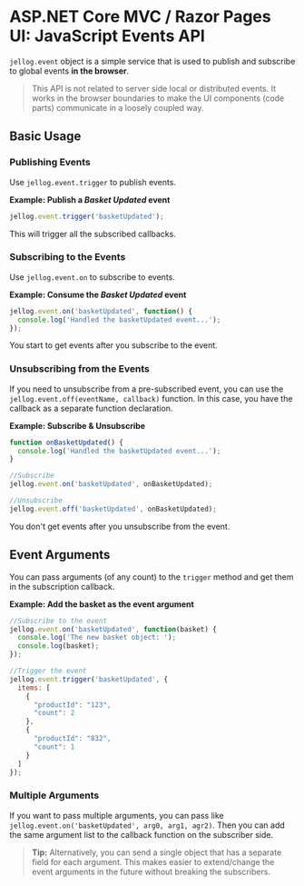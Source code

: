 # ASP.NET Core MVC / Razor Pages UI: JavaScript Events API

`jellog.event` object is a simple service that is used to publish and subscribe to global events **in the browser**.

> This API is not related to server side local or distributed events. It works in the browser boundaries to make the UI components (code parts) communicate in a loosely coupled way.

## Basic Usage

### Publishing Events

Use `jellog.event.trigger` to publish events.

**Example: Publish a *Basket Updated* event**

````js
jellog.event.trigger('basketUpdated');
````

This will trigger all the subscribed callbacks.

### Subscribing to the Events

Use `jellog.event.on` to subscribe to events.

**Example: Consume the *Basket Updated* event**

````js
jellog.event.on('basketUpdated', function() {
  console.log('Handled the basketUpdated event...');
});
````

You start to get events after you subscribe to the event.

### Unsubscribing from the Events

If you need to unsubscribe from a pre-subscribed event, you can use the `jellog.event.off(eventName, callback)` function. In this case, you have the callback as a separate function declaration.

**Example: Subscribe & Unsubscribe**

````js
function onBasketUpdated() {
  console.log('Handled the basketUpdated event...');
}

//Subscribe
jellog.event.on('basketUpdated', onBasketUpdated);

//Unsubscribe
jellog.event.off('basketUpdated', onBasketUpdated);
````

You don't get events after you unsubscribe from the event.

## Event Arguments

You can pass arguments (of any count) to the `trigger` method and get them in the subscription callback.

**Example: Add the basket as the event argument**

````js
//Subscribe to the event
jellog.event.on('basketUpdated', function(basket) {
  console.log('The new basket object: ');
  console.log(basket);
});

//Trigger the event
jellog.event.trigger('basketUpdated', {
  items: [
    {
      "productId": "123",
      "count": 2
    },
    {
      "productId": "832",
      "count": 1
    }
  ]
});
````

### Multiple Arguments

If you want to pass multiple arguments, you can pass like `jellog.event.on('basketUpdated', arg0, arg1, agr2)`. Then you can add the same argument list to the callback function on the subscriber side.

> **Tip:** Alternatively, you can send a single object that has a separate field for each argument. This makes easier to extend/change the event arguments in the future without breaking the subscribers.

